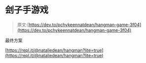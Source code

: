 # 刽子手游戏

> 原文:[https://dev.to/pchykeennatdean/hangman-game-3f04](https://dev.to/pchykeennatdean/hangman-game-3f04)

最终方案

[https://repl.it/@nataliedean/hangman?lite=true](https://repl.it/@nataliedean/hangman?lite=true)